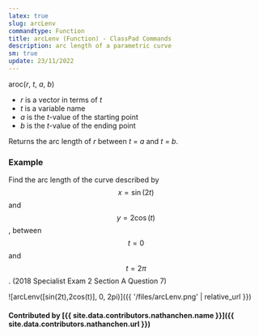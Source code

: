 ```yaml
---
latex: true
slug: arcLenv
commandtype: Function
title: arcLenv (Function) - ClassPad Commands
description: arc length of a parametric curve
sm: true
update: 23/11/2022
---
```


aroc(*r*, *t*, *a*, *b*)

- *r* is a vector in terms of *t*
- *t* is a variable name
- *a* is the *t*-value of the starting point
- *b* is the *t*-value of the ending point

Returns the arc length of *r* between *t* = *a* and *t* = *b*.

### Example

Find the arc length of the curve described by $$ x = \sin(2t) $$ and $$ y = 2\cos(t) $$, between $$ t = 0 $$ and $$ t = 2\pi $$. (2018 Specialist Exam 2 Section A Question 7)

![arcLenv([sin(2t),2cos(t)], 0, 2pi)]({{ '/files/arcLenv.png' | relative_url }})

#### Contributed by [{{ site.data.contributors.nathanchen.name }}]({{ site.data.contributors.nathanchen.url }})